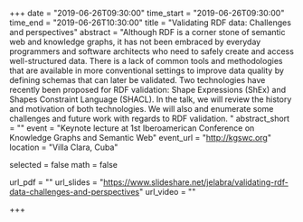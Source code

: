 +++
date = "2019-06-26T09:30:00"
time_start = "2019-06-26T09:30:00"
time_end = "2019-06-26T10:30:00"
title = "Validating RDF data: Challenges and perspectives"
abstract = "Although RDF is a corner stone of semantic web and knowledge graphs, it has not been embraced by everyday programmers and software architects who need to safely create and access well-structured data. There is a lack of common tools and methodologies that are available in more conventional settings to improve data quality by defining schemas that can later be validated. Two technologies have recently been proposed for RDF validation: Shape Expressions (ShEx) and Shapes Constraint Language (SHACL). In the talk, we will review the history and motivation of both technologies. We will also and enumerate some challenges and future work with regards to RDF validation. "
abstract_short = ""
event = "Keynote lecture at 1st Iberoamerican Conference on Knowledge Graphs and Semantic Web"
event_url = "http://kgswc.org"
location = "Villa Clara, Cuba"

selected = false
math = false

url_pdf = ""
url_slides = "https://www.slideshare.net/jelabra/validating-rdf-data-challenges-and-perspectives"
url_video = ""

+++

